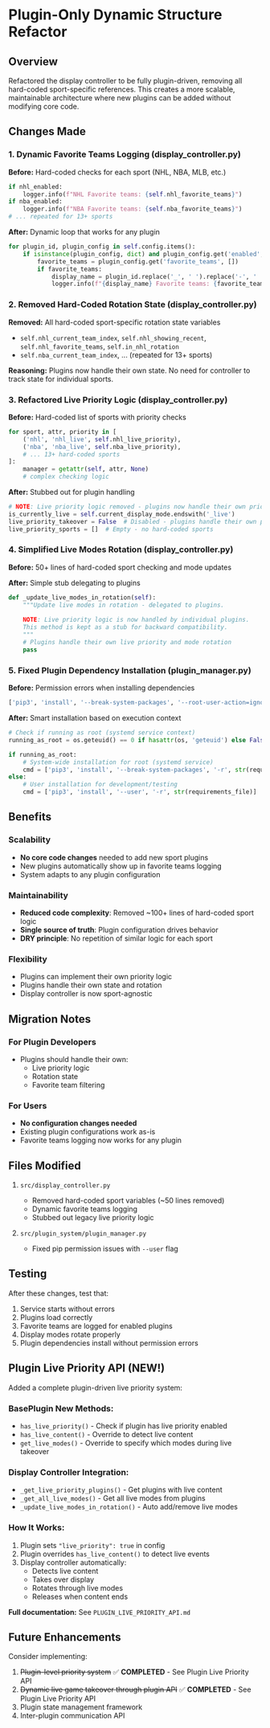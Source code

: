 # Plugin-Only Dynamic Structure Refactor

## Overview
Refactored the display controller to be fully plugin-driven, removing all hard-coded sport-specific references. This creates a more scalable, maintainable architecture where new plugins can be added without modifying core code.

## Changes Made

### 1. Dynamic Favorite Teams Logging (display_controller.py)
**Before:** Hard-coded checks for each sport (NHL, NBA, MLB, etc.)
```python
if nhl_enabled:
    logger.info(f"NHL Favorite teams: {self.nhl_favorite_teams}")
if nba_enabled:
    logger.info(f"NBA Favorite teams: {self.nba_favorite_teams}")
# ... repeated for 13+ sports
```

**After:** Dynamic loop that works for any plugin
```python
for plugin_id, plugin_config in self.config.items():
    if isinstance(plugin_config, dict) and plugin_config.get('enabled', False):
        favorite_teams = plugin_config.get('favorite_teams', [])
        if favorite_teams:
            display_name = plugin_id.replace('_', ' ').replace('-', ' ').title()
            logger.info(f"{display_name} Favorite teams: {favorite_teams}")
```

### 2. Removed Hard-Coded Rotation State (display_controller.py)
**Removed:** All hard-coded sport-specific rotation state variables
- `self.nhl_current_team_index`, `self.nhl_showing_recent`, `self.nhl_favorite_teams`, `self.in_nhl_rotation`
- `self.nba_current_team_index`, ... (repeated for 13+ sports)

**Reasoning:** Plugins now handle their own state. No need for controller to track state for individual sports.

### 3. Refactored Live Priority Logic (display_controller.py)
**Before:** Hard-coded list of sports with priority checks
```python
for sport, attr, priority in [
    ('nhl', 'nhl_live', self.nhl_live_priority),
    ('nba', 'nba_live', self.nba_live_priority),
    # ... 13+ hard-coded sports
]:
    manager = getattr(self, attr, None)
    # complex checking logic
```

**After:** Stubbed out for plugin handling
```python
# NOTE: Live priority logic removed - plugins now handle their own priority
is_currently_live = self.current_display_mode.endswith('_live')
live_priority_takeover = False  # Disabled - plugins handle their own priority
live_priority_sports = []  # Empty - no hard-coded sports
```

### 4. Simplified Live Modes Rotation (display_controller.py)
**Before:** 50+ lines of hard-coded sport checking and mode updates

**After:** Simple stub delegating to plugins
```python
def _update_live_modes_in_rotation(self):
    """Update live modes in rotation - delegated to plugins.
    
    NOTE: Live priority logic is now handled by individual plugins.
    This method is kept as a stub for backward compatibility.
    """
    # Plugins handle their own live priority and mode rotation
    pass
```

### 5. Fixed Plugin Dependency Installation (plugin_manager.py)
**Before:** Permission errors when installing dependencies
```python
['pip3', 'install', '--break-system-packages', '--root-user-action=ignore', '-r', str(requirements_file)]
```

**After:** Smart installation based on execution context
```python
# Check if running as root (systemd service context)
running_as_root = os.geteuid() == 0 if hasattr(os, 'geteuid') else False

if running_as_root:
    # System-wide installation for root (systemd service)
    cmd = ['pip3', 'install', '--break-system-packages', '-r', str(requirements_file)]
else:
    # User installation for development/testing
    cmd = ['pip3', 'install', '--user', '-r', str(requirements_file)]
```

## Benefits

### Scalability
- **No core code changes** needed to add new sport plugins
- New plugins automatically show up in favorite teams logging
- System adapts to any plugin configuration

### Maintainability
- **Reduced code complexity**: Removed ~100+ lines of hard-coded sport logic
- **Single source of truth**: Plugin configuration drives behavior
- **DRY principle**: No repetition of similar logic for each sport

### Flexibility
- Plugins can implement their own priority logic
- Plugins handle their own state and rotation
- Display controller is now sport-agnostic

## Migration Notes

### For Plugin Developers
- Plugins should handle their own:
  - Live priority logic
  - Rotation state
  - Favorite team filtering
  
### For Users
- **No configuration changes needed**
- Existing plugin configurations work as-is
- Favorite teams logging now works for any plugin

## Files Modified

1. `src/display_controller.py`
   - Removed hard-coded sport variables (~50 lines removed)
   - Dynamic favorite teams logging
   - Stubbed out legacy live priority logic
   
2. `src/plugin_system/plugin_manager.py`
   - Fixed pip permission issues with `--user` flag

## Testing

After these changes, test that:
1. Service starts without errors
2. Plugins load correctly
3. Favorite teams are logged for enabled plugins
4. Display modes rotate properly
5. Plugin dependencies install without permission errors

## Plugin Live Priority API (NEW!)

Added a complete plugin-driven live priority system:

### BasePlugin New Methods:
- `has_live_priority()` - Check if plugin has live priority enabled
- `has_live_content()` - Override to detect live content
- `get_live_modes()` - Override to specify which modes during live takeover

### Display Controller Integration:
- `_get_live_priority_plugins()` - Get plugins with live content
- `_get_all_live_modes()` - Get all live modes from plugins
- `_update_live_modes_in_rotation()` - Auto add/remove live modes

### How It Works:
1. Plugin sets `"live_priority": true` in config
2. Plugin overrides `has_live_content()` to detect live events
3. Display controller automatically:
   - Detects live content
   - Takes over display
   - Rotates through live modes
   - Releases when content ends

**Full documentation:** See `PLUGIN_LIVE_PRIORITY_API.md`

## Future Enhancements

Consider implementing:
1. ~~Plugin-level priority system~~ ✅ **COMPLETED** - See Plugin Live Priority API
2. ~~Dynamic live game takeover through plugin API~~ ✅ **COMPLETED** - See Plugin Live Priority API
3. Plugin state management framework
4. Inter-plugin communication API

